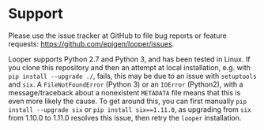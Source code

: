 # Support

Please use the issue tracker at GitHub to file bug reports or feature requests: https://github.com/epigen/looper/issues.

Looper supports Python 2.7 and Python 3, and has been tested in Linux. If you clone this repository and then an attempt at local installation, e.g. with `pip install --upgrade ./`, fails, this may be due to an issue with `setuptools` and `six`. A `FileNotFoundError` (Python 3) or an `IOError` (Python2), with a message/traceback about a nonexistent `METADATA` file means that this is even more likely the cause. To get around this, you can first manually `pip install --upgrade six` or `pip install six==1.11.0`, as upgrading from `six` from 1.10.0 to 1.11.0 resolves this issue, then retry the `looper` installation.
